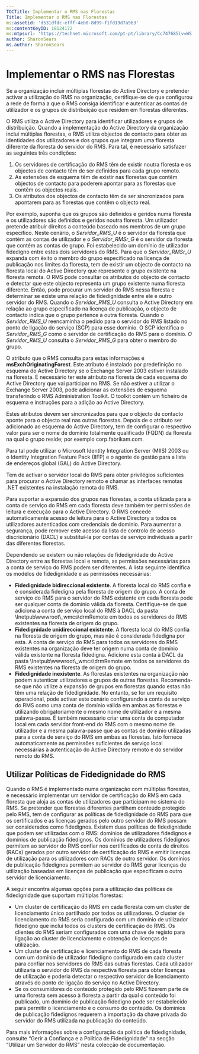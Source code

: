 ```yaml
---
TOCTitle: Implementar o RMS nas Florestas
Title: Implementar o RMS nas Florestas
ms:assetid: 'd531dfdc-efff-4eb0-8d99-f1fd19d7a963'
ms:contentKeyID: 18124172
ms:mtpsurl: 'https://technet.microsoft.com/pt-pt/library/Cc747685(v=WS.10)'
author: SharonSears
ms.author: SharonSears
---
```


Implementar o RMS nas Florestas
===============================

Se a organização incluir múltiplas florestas do Active Directory e pretender activar a utilização do RMS na organização, certifique-se de que configurou a rede de forma a que o RMS consiga identificar e autenticar as contas de utilizador e os grupos de distribuição que residem em florestas diferentes.

O RMS utiliza o Active Directory para identificar utilizadores e grupos de distribuição. Quando a implementação do Active Directory da organização inclui múltiplas florestas, o RMS utiliza objectos de contacto para obter as identidades dos utilizadores e dos grupos que integram uma floresta diferente da floresta do servidor do RMS. Para tal, é necessário satisfazer as seguintes três condições:

1.  Os servidores de certificação do RMS têm de existir noutra floresta e os objectos de contacto têm de ser definidos para cada grupo remoto.
2.  As extensões de esquema têm de existir nas florestas que contêm objectos de contacto para poderem apontar para as florestas que contêm os objectos reais.
3.  Os atributos dos objectos de contacto têm de ser sincronizados para apontarem para as florestas que contêm o objecto real.

Por exemplo, suponha que os grupos são definidos e geridos numa floresta e os utilizadores são definidos e geridos noutra floresta. Um utilizador pretende atribuir direitos a conteúdo baseado nos membros de um grupo específico. Neste cenário, o *Servidor\_RMS\_U* é o servidor da floresta que contém as contas de utilizador e o *Servidor\_RMSr\_G* é o servidor da floresta que contém as contas de grupo. Foi estabelecido um domínio de utilizador fidedigno entre estes dois servidores do RMS. Para que o *Servidor\_RMSr\_U* expanda com êxito o membro do grupo especificado na licença de publicação nos limites da floresta, tem de existir um objecto de contacto na floresta local do Active Directory que represente o grupo existente na floresta remota. O RMS pode consultar os atributos do objecto de contacto e detectar que este objecto representa um grupo existente numa floresta diferente. Então, pode procurar um servidor do RMS nessa floresta e determinar se existe uma relação de fidedignidade entre ele e outro servidor do RMS. Quando o *Servidor\_RMS\_U* consulta o Active Directory em relação ao grupo especificado na licença de publicação, o objecto de contacto indica que o grupo pertence a outra floresta. Quando o *Servidor\_RMS\_U* reencaminha o pedido para o servidor do RMS listado no ponto de ligação do serviço (SCP) para esse domínio. O SCP identifica o *Servidor\_RMS\_G* como o servidor de certificação do RMS para o domínio. *O Servidor\_RMS\_U* consulta o *Servidor\_RMS\_G* para obter o membro do grupo.

O atributo que o RMS consulta para estas informações é **msExchOriginatingForest**. Este atributo é instalado por predefinição no esquema do Active Directory se o Exchange Server 2003 estiver instalado na floresta. É necessário ter este atributo na floresta de cada esquema do Active Directory que vai participar no RMS. Se não estiver a utilizar o Exchange Server 2003, pode adicionar as extensões de esquema transferindo o RMS Administration Toolkit. O toolkit contém um ficheiro de esquema e instruções para a adição ao Active Directory.

Estes atributos devem ser sincronizados para que o objecto de contacto aponte para o objecto real nas outras florestas. Depois de o atributo ser adicionado ao esquema do Active Directory, tem de configurar o respectivo valor para ser o nome de domínio totalmente qualificado (FQDN) da floresta na qual o grupo reside; por exemplo corp.fabrikam.com.

Para tal pode utilizar o Microsoft Identity Integration Server (MIIS) 2003 ou o Identity Integration Feature Pack (IIFP) e o agente de gestão para a lista de endereços global (GAL) do Active Directory.

Tem de activar o servidor local do RMS para obter privilégios suficientes para procurar o Active Directory remoto e chamar as interfaces remotas .NET existentes na instalação remota do RMS.

Para suportar a expansão dos grupos nas florestas, a conta utilizada para a conta de serviço do RMS em cada floresta deve também ter permissões de leitura e execução para o Active Directory. O RMS concede automaticamente acesso de leitura para o Active Directory a todos os utilizadores autenticados com credenciais de domínio. Para aumentar a segurança, pode remover este acesso da lista de controlo de acesso discricionário (DACL) e substituí-la por contas de serviço individuais a partir das diferentes florestas.

Dependendo se existem ou não relações de fidedignidade do Active Directory entre as florestas local e remota, as permissões necessárias para a conta de serviço do RMS podem ser diferentes. A lista seguinte identifica os modelos de fidedignidade e as permissões necessárias:

-   **Fidedignidade bidireccional existente**. A floresta local do RMS confia e é considerada fidedigna pela floresta de origem do grupo. A conta de serviço do RMS para o servidor do RMS existente em cada floresta pode ser qualquer conta de domínio válida da floresta. Certifique-se de que adiciona a conta de serviço local do RMS à DACL da pasta \\Inetpub\\wwwroot\\\_wmcs\\drmRemote em todos os servidores do RMS existentes na floresta de origem do grupo.
-   **Fidedignidade unidireccional existente**. A floresta local do RMS confia na floresta de origem do grupo, mas não é considerada fidedigna por esta. A conta de serviço do RMS para todos os servidores do RMS existentes na organização deve ter origem numa conta de domínio válida existente na floresta fidedigna. Adicione esta conta à DACL da pasta \\Inetpub\\wwwroot\\\_wmcs\\drmRemote em todos os servidores do RMS existentes na floresta de origem do grupo.
-   **Fidedignidade inexistente**. As florestas existentes na organização não podem autenticar utilizadores e grupos de outras florestas. Recomenda-se que não utilize a expansão de grupos em florestas quando estas não têm uma relação de fidedignidade. No entanto, se for um requisito operacional, pode activar este cenário configurando a conta de serviço do RMS como uma conta de domínio válida em ambas as florestas e utilizando obrigatoriamente o mesmo nome de utilizador e a mesma palavra-passe. É também necessário criar uma conta de computador local em cada servidor front-end do RMS com o mesmo nome de utilizador e a mesma palavra-passe que as contas de domínio utilizadas para a conta de serviço do RMS em ambas as florestas. Isto fornece automaticamente as permissões suficientes de serviço local necessárias à autenticação do Active Directory remoto e do servidor remoto do RMS.

Utilizar Políticas de Fidedignidade do RMS
------------------------------------------

Quando o RMS é implementado numa organização com múltiplas florestas, é necessário implementar um servidor de certificação do RMS em cada floresta que aloja as contas de utilizadores que participam no sistema do RMS. Se pretender que florestas diferentes partilhem conteúdo protegido pelo RMS, tem de configurar as políticas de fidedignidade do RMS para que os certificados e as licenças gerados pelo outro servidor do RMS possam ser considerados como fidedignos. Existem duas políticas de fidedignidade que podem ser utilizadas com o RMS: domínios de utilizadores fidedignos e domínios de publicação fidedignos. Os domínios de utilizadores fidedignos permitem ao servidor do RMS confiar nos certificados de conta de direitos (RACs) gerados por outro servidor de certificação do RMS e emitir licenças de utilização para os utilizadores com RACs de outro servidor. Os domínios de publicação fidedignos permitem ao servidor do RMS gerar licenças de utilização baseadas em licenças de publicação que especificam o outro servidor de licenciamento.

A seguir encontra algumas opções para a utilização das políticas de fidedignidade que suportam múltiplas florestas:

-   Um cluster de certificação do RMS em cada floresta com um cluster de licenciamento único partilhado por todos os utilizadores. O cluster de licenciamento do RMS seria configurado com um domínio de utilizador fidedigno que inclui todos os clusters de certificação do RMS. Os clientes do RMS seriam configurados com uma chave de registo para ligação ao cluster de licenciamento e obtenção de licenças de utilização.
-   Um cluster de certificação e licenciamento do RMS de cada floresta com um domínio de utilizador fidedigno configurado em cada cluster para confiar nos servidores do RMS das outras florestas. Cada utilizador utilizaria o servidor do RMS da respectiva floresta para obter licenças de utilização e poderia detectar o respectivo servidor de licenciamento através do ponto de ligação do serviço no Active Directory.
-   Se os consumidores do conteúdo protegido pelo RMS fizerem parte de uma floresta sem acesso à floresta a partir da qual o conteúdo foi publicado, um domínio de publicação fidedigno pode ser estabelecido para permitir o licenciamento e o consumo do conteúdo. Os domínios de publicação fidedignos requerem a importação da chave privada do servidor do RMS utilizada na publicação do conteúdo.

Para mais informações sobre a configuração da política de fidedignidade, consulte “Gerir a Confiança e a Política de Fidedignidade” na secção “Utilizar um Servidor do RMS” nesta colecção de documentação.
